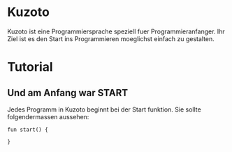 # Kuzoto 

Kuzoto ist eine Programmiersprache speziell fuer Programmieranfanger. Ihr Ziel ist es den Start ins Programmieren moeglichst einfach zu gestalten.

# Tutorial

## Und am Anfang war START
Jedes Programm in Kuzoto beginnt bei der Start funktion. Sie sollte folgendermassen aussehen:

	fun start() {

	}
